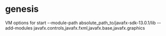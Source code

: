 # genesis

VM options for start --module-path absolute_path_to/javafx-sdk-13.0.1/lib --add-modules javafx.controls,javafx.fxml,javafx.base,javafx.graphics

